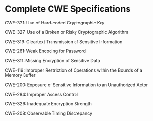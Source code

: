 

# Complete CWE Specifications

CWE-321: Use of Hard-coded Cryptographic Key

CWE-327: Use of a Broken or Risky Cryptographic Algorithm

CWE-319: Cleartext Transmission of Sensitive Information

CWE-261: Weak Encoding for Password

CWE-311: Missing Encryption of Sensitive Data

CWE-119: Improper Restriction of Operations within the Bounds of a Memory Buffer

CWE-200: Exposure of Sensitive Information to an Unauthorized Actor

CWE-284: Improper Access Control

CWE-326: Inadequate Encryption Strength

CWE-208: Observable Timing Discrepancy